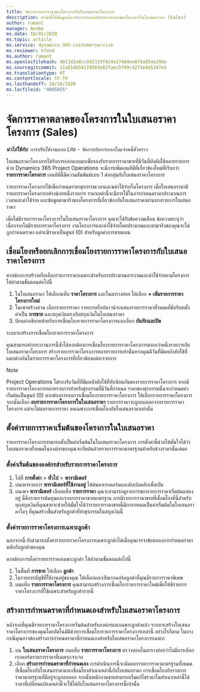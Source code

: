 ```yaml
---
title: จัดการรายการราคาของโครงการในใบเสนอราคาโครงการ
description: หัวข้อนี้ให้ข้อมูลเกี่ยวกับการทำงานกับรายการราคาของโครงการในใบเสนอราคา (Sales)
author: rumant
manager: Annbe
ms.date: 10/01/2020
ms.topic: article
ms.service: dynamics-365-customerservice
ms.reviewer: kfend
ms.author: rumant
ms.openlocfilehash: 4013d2e8cc0d2329f824a17484ee6f4a054a390e
ms.sourcegitcommit: 11a61db54119503e82faec5f99c4273e8d1247e5
ms.translationtype: HT
ms.contentlocale: th-TH
ms.lasthandoff: 10/16/2020
ms.locfileid: "4085855"
---
```

# <a name="manage-project-price-lists-on-project-quotes-sales"></a>จัดการราคาตลาดของโครงการในใบเสนอราคาโครงการ (Sales)

_**นำไปใช้กับ:** การปรับใช้งานแบบ Lite - จัดการกับการออกใบแจ้งหนี้ชั่วคราว_

ใบเสนอราคาโครงการได้รับการออกแบบมาเพื่อรองรับรายการราคาขายที่มีวันที่บังคับใช้หลายรายการ ด้วย Dynamics 365 Project Operations จะมีการเพิ่มเอนทิตีที่เกี่ยวข้องใหม่ที่เรียกว่า **รายการราคาโครงการ** เอนทิตีนี้มีความสัมพันธ์แบบ 1 ต่อกลุ่มกับใบเสนอราคาโครงการ

รายการราคาโครงการใช้เพื่อกำหนดราคาธุรกรรมเวลาและมค่าใช้จ่ายในโครงการ เมื่อใบเสนอราคามีรายการราคาโครงการอย่างน้อยหนึ่งรายการ ราคาเหล่านี้จะมีการใช้ในการกำหนดราคาประมาณการเวลาและค่าใช้จ่าย และข้อมูลตามจริงของโครงการที่เกี่ยวข้องกับใบเสนอราคาผ่านทางรายการใบเสนอราคา

เมื่อไม่มีรายการราคาโครงการในใบเสนอราคาโครงการ คุณจะได้รับข้อความเตือน ข้อความระบุว่าเนื่องจากไม่มีรายการราคาโครงการ งานโครงการและค่าใช้จ่ายโดยประมาณและตามจริงของคุณจะไม่ถูกกำหนดราคา แต่จะมีราคาเป็นศูนย์ (0) สำหรับมูลค่าการขายแทน

## <a name="associate-or-disassociate-a-project-price-list-on-a-project-quote"></a>เชื่อมโยงหรือยกเลิกการเชื่อมโยงรายการราคาโครงการกับใบเสนอราคาโครงการ

หากต้องการสร้างหรือเลือกรายการราคาเฉพาะสำหรับการประมาณการงานและค่าใช้จ่ายตามโครงการ ให้ทำตามขั้นตอนต่อไปนี้

1. ในใบเสนอราคา ให้เลือกแท็บ **ราคาโครงการ** และในตารางย่อย ให้เลือก **+ เพิ่มรายการราคาโครงการใหม่**
2. ในเพจสร้างด่วน เลือกรายการราคา รายการดร็อปดาวน์จะแสดงรายการราคาทั้งหมดที่มีบริบทตั้งค่าเป็น **การขาย** และสกุลเงินตรงกับสกุลเงินในใบเสนอราคา
4. ป้อนคำอธิบายสำหรับการเชื่อมโยงรายการราคาโครงการและเลือก **บันทึกและปิด**

ระบบจะสร้างการเชื่อมโยงรายการราคาโครงการ

คุณสามารถทำกระบวนการนี้ซ้ำได้หากต้องการเชื่อมโยงรายการราคาโครงการมากกว่าหนึ่งรายการกับใบเสนอราคาโครงการ สร้างรายการราคาโครงการหลายรายการเท่านั้นหากคุณมีวันที่มีผลบังคับใช้ที่แตกต่างกันในรายการราคาโครงการที่เกี่ยวข้องแต่ละรายการ

> [!NOTE]
> Project Operations ไม่รองรับวันที่ที่มีผลบังคับใช้ที่ทับซ้อนกันของรายการราคาโครงการ หากมีรายการราคาโครงการหลายรายการสำหรับธุรกรรมที่มีวันที่กำหนด ราคาของธุรกรรมนั้นจะกำหนดค่าเริ่มต้นเป็นศูนย์ (0)
หากต้องการลบการเชื่อมโยงรายการราคาโครงการ ให้เลือกรายการราคาโครงการ จากนั้นเลือก **ลบรายการราคาโครงการในใบเสนอราคา** รายการราคาจะถูกลบออกจากรายการราคาโครงการ แต่จะไม่ลบรายการราคา ลบเฉพาะการเชื่อมโยงกับใบเสนอราคาเท่านั้น

## <a name="set-up-default-project-price-lists-on-a-quote"></a>ตั้งค่ารายการราคาเริ่มต้นของโครงการในใบเสนอราคา

รายการราคาโครงการสามารถตั้งเป็นค่าเริ่มต้นในใบเสนอราคาโครงการ การตั้งค่านี้ช่วยให้มั่นใจได้ว่าใบเสนอราคาทั้งหมดในองค์กรของคุณจะเริ่มต้นด้วยรายการราคามาตรฐานสำหรับช่วงราคานั้นเสมอ

### <a name="set-up-organizational-default-for-project-price-lists"></a>ตั้งค่าเริ่มต้นขององค์กรสำหรับรายการราคาโครงการ

1. ไปที่ **การตั้งค่า** > **ทั่วไป** > **พารามิเตอร์**
2. บนเพจรายการ **พารามิเตอร์ที่ใช้งานอยู่** ให้ค้นหาเรกคอร์ดและดับเบิลคลิกเพื่อเปิด 
3. บนเพจ **พารามิเตอร์** เลือกแท็บ **รายการราคา** คุณจะสามารถดูรายการของรายการราคาเริ่มต้นแสดงอยู่ นี่คือรายการต้นทุนและรายการราคาขายมาตรฐาน การมีรายการราคาขายที่เชื่อมโยงที่นี่สำหรับทุกสกุลเงินที่คุณขายจะช่วยให้มั่นใจได้ว่ารายการราคาขายนี้มีการกหนดเป็นค่าเริ่มต้นในใบเสนอราคาใดๆ ที่คุณสร้างขึ้นสำหรับลูกค้าที่ทำธุรกรรมในสกุลเงินนี้

### <a name="set-up-customer-specific-project-price-lists"></a>ตั้งค่ารายการราคาโครงการเฉพาะลูกค้า

นอกจากนี้ ยังสามารถตั้งค่ารายการราคาโครงการเฉพาะลูกค้าได้เมื่อคุณเจรจาข้อตกลงการกำหนดราคาหลักกับลูกค้าของคุณ

หากต้องการตั้งค่ารายการราคาเฉพาะลูกค้า ให้ทำตามขั้นตอนต่อไปนี้

1. ในพื้นที่ **การขาย** ให้เลือก **ลูกค้า**
2. ในรายการบัญชีที่ใช้งานอยู่ของคุณ ให้เลือกและเปิดเรกคอร์ดลูกค้าที่คุณมีรายการราคาพิเศษ
3. บนแท็บ **รายการราคาโครงการ** คุณสามารถสร้างการเชื่อมโยงรายการราคาใหม่เพื่อให้มีรายการราคาโครงการที่ใช้เฉพาะสำหรับลูกค้ารายนี้

## <a name="create-custom-pricing-on-a-project-quote"></a>สร้างการกำหนดราคาที่กำหนดเองสำหรับใบเสนอราคาโครงการ

หลังจากที่คุณมีรายการราคาโครงการเริ่มต้นสำหรับองค์กรและเฉพาะลูกค้าแล้ว ระบบจะสร้างใบเสนอราคาโครงการของคุณโดยอัตโนมัติด้วยการเชื่อมโยงรายการราคาโครงการเหล่านี้ อย่างไรก็ตาม ในบางกรณีคุณอาจต้องสร้างการกำหนดราคาที่กำหนดเองสำหรับใบเสนอราคาโครงการเฉพาะ 

1. บน **ใบเสนอราคาโครงการ** บนแท็บ **รายการราคาโครงการ** ตรวจสอบในตารางย่อยว่าไม่มีการเลือกเรกคอร์ดรายการราคาที่เฉพาะเจาะจง
2. เลือก **สร้างการกำหนดราคาที่กำหนดเอง** การดำเนินการนี้จะคัดลอกรายการราคามาตรฐานทั้งหมดที่เชื่อมโยงกับใบเสนอราคาและเชื่อมโยงสำเนาเหล่านี้กับใบเสนอราคา การเชื่อมโยงกับรายการราคามาตรฐานที่มีอยู่จะถูกลบออก จากนั้นพนักงานขายสามารถเริ่มแก้ไขราคาในสำเนาเหล่านี้ได้ ราคาที่เปลี่ยนแปลงเหล่านี้จะใช้ได้กับใบเสนอราคาโครงการนี้เท่านั้น
